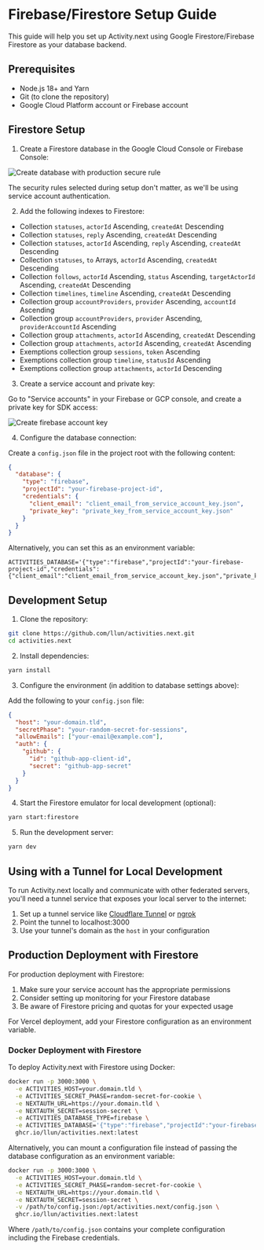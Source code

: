 # Firebase/Firestore Setup Guide

This guide will help you set up Activity.next using Google Firestore/Firebase Firestore as your database backend.

## Prerequisites

- Node.js 18+ and Yarn
- Git (to clone the repository)
- Google Cloud Platform account or Firebase account

## Firestore Setup

1. Create a Firestore database in the Google Cloud Console or Firebase Console:

![Create database with production secure rule](images/firestore-create-database.png)

The security rules selected during setup don't matter, as we'll be using service account authentication.

2. Add the following indexes to Firestore:

- Collection `statuses`, `actorId` Ascending, `createdAt` Descending
- Collection `statuses`, `reply` Ascending, `createdAt` Descending
- Collection `statuses`, `actorId` Ascending, `reply` Ascending, `createdAt` Descending
- Collection `statuses`, `to` Arrays, `actorId` Ascending, `createdAt` Descending
- Collection `follows`, `actorId` Ascending, `status` Ascending, `targetActorId` Ascending, `createdAt` Descending
- Collection `timelines`, `timeline` Ascending, `createdAt` Descending
- Collection group `accountProviders`, `provider` Ascending, `accountId` Ascending
- Collection group `accountProviders`, `provider` Ascending, `providerAccountId` Ascending
- Collection group `attachments`, `actorId` Ascending, `createdAt` Descending
- Collection group `attachments`, `actorId` Ascending, `createdAt` Ascending
- Exemptions collection group `sessions`, `token` Ascending
- Exemptions collection group `timeline`, `statusId` Ascending
- Exemptions collection group `attachments`, `actorId` Descending

3. Create a service account and private key:

Go to "Service accounts" in your Firebase or GCP console, and create a private key for SDK access:

![Create firebase account key](images/firestore-service-accounts-key.png)

4. Configure the database connection:

Create a `config.json` file in the project root with the following content:

```json
{
  "database": {
    "type": "firebase",
    "projectId": "your-firebase-project-id",
    "credentials": {
      "client_email": "client_email_from_service_account_key.json",
      "private_key": "private_key_from_service_account_key.json"
    }
  }
}
```

Alternatively, you can set this as an environment variable:

```
ACTIVITIES_DATABASE='{"type":"firebase","projectId":"your-firebase-project-id","credentials":{"client_email":"client_email_from_service_account_key.json","private_key":"private_key_from_service_account_key.json"}}'
```

## Development Setup

1. Clone the repository:

```bash
git clone https://github.com/llun/activities.next.git
cd activities.next
```

2. Install dependencies:

```bash
yarn install
```

3. Configure the environment (in addition to database settings above):

Add the following to your `config.json` file:

```json
{
  "host": "your-domain.tld",
  "secretPhase": "your-random-secret-for-sessions",
  "allowEmails": ["your-email@example.com"],
  "auth": {
    "github": {
      "id": "github-app-client-id",
      "secret": "github-app-secret"
    }
  }
}
```

4. Start the Firestore emulator for local development (optional):

```bash
yarn start:firestore
```

5. Run the development server:

```bash
yarn dev
```

## Using with a Tunnel for Local Development

To run Activity.next locally and communicate with other federated servers, you'll need a tunnel service that exposes your local server to the internet:

1. Set up a tunnel service like [Cloudflare Tunnel](https://www.cloudflare.com/products/tunnel/) or [ngrok](https://ngrok.com/)
2. Point the tunnel to localhost:3000
3. Use your tunnel's domain as the `host` in your configuration

## Production Deployment with Firestore

For production deployment with Firestore:

1. Make sure your service account has the appropriate permissions
2. Consider setting up monitoring for your Firestore database
3. Be aware of Firestore pricing and quotas for your expected usage

For Vercel deployment, add your Firestore configuration as an environment variable.

### Docker Deployment with Firestore

To deploy Activity.next with Firestore using Docker:

```bash
docker run -p 3000:3000 \
  -e ACTIVITIES_HOST=your.domain.tld \
  -e ACTIVITIES_SECRET_PHASE=random-secret-for-cookie \
  -e NEXTAUTH_URL=https://your.domain.tld \
  -e NEXTAUTH_SECRET=session-secret \
  -e ACTIVITIES_DATABASE_TYPE=firebase \
  -e ACTIVITIES_DATABASE='{"type":"firebase","projectId":"your-firebase-project-id","credentials":{"client_email":"client_email_from_service_account_key.json","private_key":"private_key_from_service_account_key.json"}}' \
  ghcr.io/llun/activities.next:latest
```

Alternatively, you can mount a configuration file instead of passing the database configuration as an environment variable:

```bash
docker run -p 3000:3000 \
  -e ACTIVITIES_HOST=your.domain.tld \
  -e ACTIVITIES_SECRET_PHASE=random-secret-for-cookie \
  -e NEXTAUTH_URL=https://your.domain.tld \
  -e NEXTAUTH_SECRET=session-secret \
  -v /path/to/config.json:/opt/activities.next/config.json \
  ghcr.io/llun/activities.next:latest
```

Where `/path/to/config.json` contains your complete configuration including the Firebase credentials.